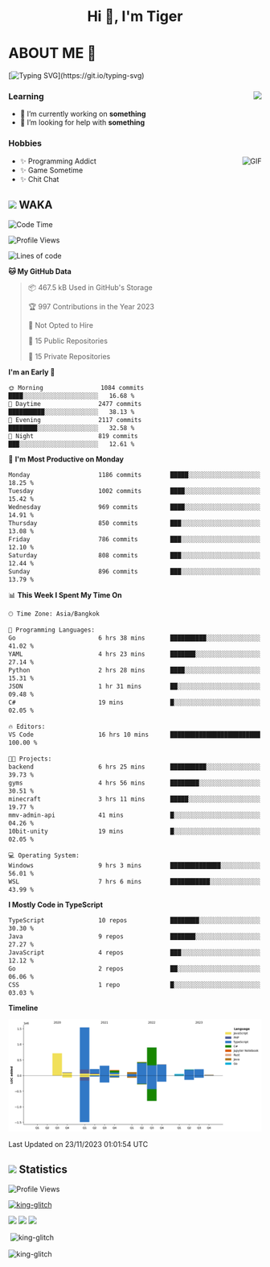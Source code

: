 <h1 align="center">Hi 👋, I'm Tiger</h1>




# ABOUT ME 💬

[![Typing SVG](https://readme-typing-svg.herokuapp.com?color=22F771&vCenter=true&lines=A+perssionate+developer+from+nowhere.)](https://git.io/typing-svg)

<div>
 <img align="right" src="https://spotify-github-profile.vercel.app/api/view?uid=12129734423&cover_image=false&theme=default&bar_color=22d016&bar_color_cover=true" />
 <h3>Learning</h3>
 
 <ul>
  <li>🔭 I’m currently working on <b>something</b></li>
  <li>🤝 I’m looking for help with <b>something</b></li>
 </ul>
 
</div>
<div>
 <h3>Hobbies</h3>
 <img align="right" height="475px"  alt="GIF" src="https://i.pinimg.com/originals/1f/b7/db/1fb7dbee557e5ed509f7517da8a84d58.gif" />
 <ul>
  <li>✨ Programming Addict</li>
  <li>✨ Game Sometime</li>
  <li>✨ Chit Chat</li>
 </ul>
 
</div>



## <img height="40" src="https://raw.githubusercontent.com/innng/innng/master/assets/kyubey.gif"/> WAKA

<!--START_SECTION:waka-->
![Code Time](http://img.shields.io/badge/Code%20Time-1%2C703%20hrs%2032%20mins-blue)

![Profile Views](http://img.shields.io/badge/Profile%20Views-0-blue)

![Lines of code](https://img.shields.io/badge/From%20Hello%20World%20I%27ve%20Written-5.3%20million%20lines%20of%20code-blue)

**🐱 My GitHub Data** 

> 📦 467.5 kB Used in GitHub's Storage 
 > 
> 🏆 997 Contributions in the Year 2023
 > 
> 🚫 Not Opted to Hire
 > 
> 📜 15 Public Repositories 
 > 
> 🔑 15 Private Repositories 
 > 
**I'm an Early 🐤** 

```text
🌞 Morning                1084 commits        ████░░░░░░░░░░░░░░░░░░░░░   16.68 % 
🌆 Daytime                2477 commits        ██████████░░░░░░░░░░░░░░░   38.13 % 
🌃 Evening                2117 commits        ████████░░░░░░░░░░░░░░░░░   32.58 % 
🌙 Night                  819 commits         ███░░░░░░░░░░░░░░░░░░░░░░   12.61 % 
```
📅 **I'm Most Productive on Monday** 

```text
Monday                   1186 commits        █████░░░░░░░░░░░░░░░░░░░░   18.25 % 
Tuesday                  1002 commits        ████░░░░░░░░░░░░░░░░░░░░░   15.42 % 
Wednesday                969 commits         ████░░░░░░░░░░░░░░░░░░░░░   14.91 % 
Thursday                 850 commits         ███░░░░░░░░░░░░░░░░░░░░░░   13.08 % 
Friday                   786 commits         ███░░░░░░░░░░░░░░░░░░░░░░   12.10 % 
Saturday                 808 commits         ███░░░░░░░░░░░░░░░░░░░░░░   12.44 % 
Sunday                   896 commits         ███░░░░░░░░░░░░░░░░░░░░░░   13.79 % 
```


📊 **This Week I Spent My Time On** 

```text
🕑︎ Time Zone: Asia/Bangkok

💬 Programming Languages: 
Go                       6 hrs 38 mins       ██████████░░░░░░░░░░░░░░░   41.02 % 
YAML                     4 hrs 23 mins       ███████░░░░░░░░░░░░░░░░░░   27.14 % 
Python                   2 hrs 28 mins       ████░░░░░░░░░░░░░░░░░░░░░   15.31 % 
JSON                     1 hr 31 mins        ██░░░░░░░░░░░░░░░░░░░░░░░   09.48 % 
C#                       19 mins             █░░░░░░░░░░░░░░░░░░░░░░░░   02.05 % 

🔥 Editors: 
VS Code                  16 hrs 10 mins      █████████████████████████   100.00 % 

🐱‍💻 Projects: 
backend                  6 hrs 25 mins       ██████████░░░░░░░░░░░░░░░   39.73 % 
gyms                     4 hrs 56 mins       ████████░░░░░░░░░░░░░░░░░   30.51 % 
minecraft                3 hrs 11 mins       █████░░░░░░░░░░░░░░░░░░░░   19.77 % 
mmv-admin-api            41 mins             █░░░░░░░░░░░░░░░░░░░░░░░░   04.26 % 
10bit-unity              19 mins             █░░░░░░░░░░░░░░░░░░░░░░░░   02.05 % 

💻 Operating System: 
Windows                  9 hrs 3 mins        ██████████████░░░░░░░░░░░   56.01 % 
WSL                      7 hrs 6 mins        ███████████░░░░░░░░░░░░░░   43.99 % 
```

**I Mostly Code in TypeScript** 

```text
TypeScript               10 repos            ████████░░░░░░░░░░░░░░░░░   30.30 % 
Java                     9 repos             ███████░░░░░░░░░░░░░░░░░░   27.27 % 
JavaScript               4 repos             ███░░░░░░░░░░░░░░░░░░░░░░   12.12 % 
Go                       2 repos             ██░░░░░░░░░░░░░░░░░░░░░░░   06.06 % 
CSS                      1 repo              █░░░░░░░░░░░░░░░░░░░░░░░░   03.03 % 
```



**Timeline**

![Lines of Code chart](https://raw.githubusercontent.com/king-glitch/king-glitch/main/assets/bar_graph.png)


 Last Updated on 23/11/2023 01:01:54 UTC
<!--END_SECTION:waka-->
## <img height="40" src="https://raw.githubusercontent.com/innng/innng/master/assets/kyubey.gif"/> Statistics
![Profile Views](https://komarev.com/ghpvc/?username=king-glitch)  

<p align="left"> 
 <a href="https://github.com/ryo-ma/github-profile-trophy">
  <img src="https://github-profile-trophy.vercel.app/?username=king-glitch&theme=dracula" alt="king-glitch" />
 </a> </p>

![](https://github-profile-summary-cards.vercel.app/api/cards/profile-details?username=king-glitch&theme=dracula)
![](https://github-profile-summary-cards.vercel.app/api/cards/stats?username=king-glitch&theme=dracula) 
![](https://github-profile-summary-cards.vercel.app/api/cards/productive-time?username=king-glitch&theme=dracula)


<p>&nbsp;<img align="center" src="https://github-readme-stats.vercel.app/api?username=king-glitch&theme=dracula" alt="king-glitch" /></p>

<p><img align="center" src="https://github-readme-streak-stats.herokuapp.com/?user=king-glitch&theme=dracula" alt="king-glitch" /></p>
